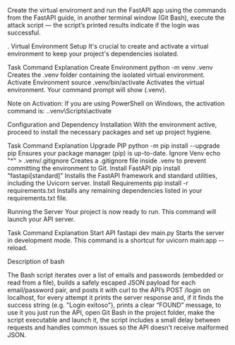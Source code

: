 Create the virtual enviroment and run the FastAPI app using the commands from the FastAPI guide, in another terminal window (Git Bash),
execute the attack script — the script’s printed results indicate if the login was successful.

. Virtual Environment Setup
It's crucial to create and activate a virtual environment to keep your project's dependencies isolated.

Task	Command	Explanation
Create Environment	python -m venv .venv	Creates the .venv folder containing the isolated virtual environment.
Activate Environment	source .venv/bin/activate	Activates the virtual environment. Your command prompt will show (.venv).

Note on Activation: If you are using PowerShell on Windows, the activation command is: .\.venv\Scripts\activate

Configuration and Dependency Installation
With the environment active, proceed to install the necessary packages and set up project hygiene.

Task	Command	Explanation
Upgrade PIP	python -m pip install --upgrade pip	Ensures your package manager (pip) is up-to-date.
Ignore Venv	echo "*" > .venv/.gitignore	Creates a .gitignore file inside .venv to prevent committing the environment to Git.
Install FastAPI	pip install "fastapi[standard]"	Installs the FastAPI framework and standard utilities, including the Uvicorn server.
Install Requirements	pip install -r requirements.txt	Installs any remaining dependencies listed in your requirements.txt file.

Running the Server
Your project is now ready to run. This command will launch your API server.

Task	Command	Explanation
Start API	fastapi dev main.py	Starts the server in development mode. This command is a shortcut for uvicorn main:app --reload.


Description of bash

The Bash script iterates over a list of emails and passwords (embedded or read from a file), builds a safely escaped JSON payload for each email/password pair, and posts it with curl to the API’s POST /login on localhost, for every attempt it prints the server response and, if it finds the success string (e.g. "Login exitoso"), prints a clear “FOUND” message, to use it you just run the API, open Git Bash in the project folder, make the script executable and launch it, the script includes a small delay between requests and handles common issues so the API doesn’t receive malformed JSON.
